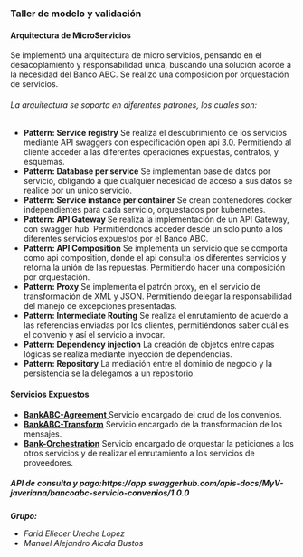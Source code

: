 <h3>Taller de modelo y validación</h3>
<h4>Arquitectura de MicroServicios</h4>

Se implementó una arquitectura de micro servicios, pensando en el desacoplamiento y responsabilidad única, buscando una solución acorde a la necesidad del Banco ABC. 
Se realizo una composicion por orquestación de servicios.
<h6>La arquitectura se soporta en diferentes patrones, los cuales son:</h6>
<ul>
  <li><strong>Pattern: Service registry</strong>
Se realiza el descubrimiento de los servicios mediante API swaggers con especificación open api 3.0. Permitiendo al cliente acceder a las diferentes operaciones expuestas, contratos, y esquemas.</li>
  
<li><strong>Pattern: Database per service</strong>
Se implementan base de datos por servicio, obligando a que cualquier necesidad de acceso a sus datos se realice por un único servicio. </li>
<li><strong>Pattern: Service instance per container</strong>
Se crean contenedores docker independientes para cada servicio, orquestados por kubernetes.</li>
<li><strong>Pattern: API Gateway </strong>
Se realiza la implementación de un API Gateway, con swagger hub. Permitiéndonos acceder desde un solo punto a los diferentes servicios expuestos por el Banco ABC.</li>
<li><strong>Pattern: API Composition</strong>
Se implementa un servicio que se comporta como api composition, donde el api consulta los diferentes servicios y retorna la unión de las repuestas. Permitiendo hacer una composición por orquestación.  </li>
<li><strong>Pattern: Proxy</strong>
Se implementa el patrón proxy, en el servicio de transformación de XML y JSON. Permitiendo delegar la responsabilidad del manejo de excepciones presentadas.</li>
<li><strong>Pattern: Intermediate Routing</strong>
Se realiza el enrutamiento de acuerdo a las referencias enviadas por los clientes, permitiéndonos saber cuál es el convenio y así el servicio a invocar.</li>
<li><strong>Pattern: Dependency injection</strong>
La creación de objetos entre capas lógicas se realiza mediante inyección de dependencias.</li>
<li><strong>Pattern: Repository</strong>
La mediación entre el dominio de negocio y la persistencia se la delegamos a un repositorio. </li>
</ul>
<h4>Servicios Expuestos</h4>
<ul>
  <li><a href="https://github.com/alejoab12/Taller1.4-ModeloyValidacion/tree/master/BankABC-Agreement"><strong>BankABC-Agreement</strong> </a>
    Servicio encargado del crud de los convenios.
  </li>
  <li><a href="https://github.com/alejoab12/Taller1.4-ModeloyValidacion/tree/master/BankABC-Transform"><strong>BankABC-Transform</strong></a> Servicio encargado de la transformación de los mensajes.</li>
  <li><a href="https://github.com/alejoab12/Taller1.4-ModeloyValidacion/tree/master/Bank-Orchestration"><strong>Bank-Orchestration</strong></a> Servicio encargado de orquestar la peticiones a los otros servicios y de realizar el enrutamiento a los servicios de proveedores.</li>
  </ul>
  <h5><strong>API de consulta y pago:</strong>https://app.swaggerhub.com/apis-docs/MyV-javeriana/bancoabc-servicio-convenios/1.0.0</h5>
  
  <h6><strong>Grupo:</strong><ul><li>Farid Eliecer Ureche Lopez</li><li>Manuel Alejandro Alcala Bustos</li></ul>
